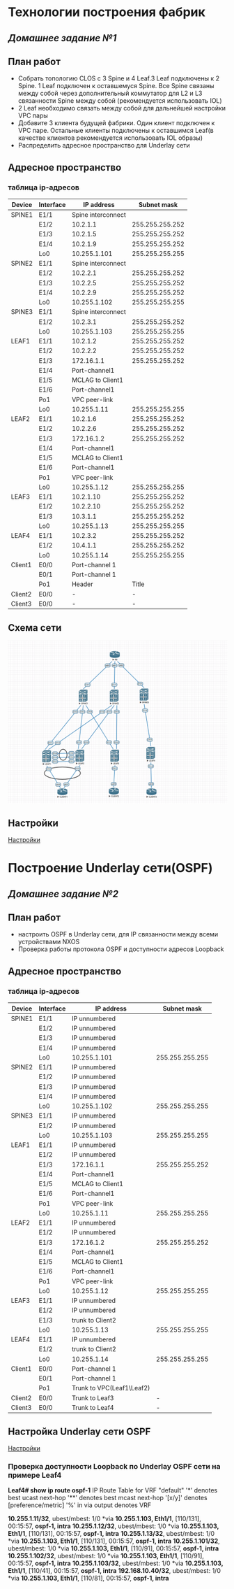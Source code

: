 # Технологии построения фабрик
## _Домашнее задание №1_

## План работ

- Собрать топологию CLOS с 3 Spine и 4 Leaf.3 Leaf подключены к 2 Spine. 1 Leaf подключен к оставшемуся Spine. Все Spine связаны между собой через дополнительный коммутатор для L2 и L3 связанности Spine между собой (рекомендуется использовать IOL)
- 2 Leaf необходимо связать между собой для дальнейшей настройки VPC пары
- Добавите 3 клиента будущей фабрики. Один клиент подключен к VPC паре. Остальные клиенты подключены к оставшимся Leaf(в качестве клиентов рекомендуется использовать IOL образы)
- Распределить адресное пространство для Underlay сети

## Адресное пространство

### таблица ip-адресов

| Device | Interface | IP address | Subnet mask |  
| ----------- | ----------- | ----------- | ----------- |
| SPINE1 | E1/1 | Spine interconnect |  |
| | E1/2 | 10.2.1.1 | 255.255.255.252 |
|  | E1/3 | 10.2.1.5 | 255.255.255.252 |
|  | E1/4 | 10.2.1.9 | 255.255.255.252 |
|  | Lo0 | 10.255.1.101 | 255.255.255.255 |
| SPINE2 | E1/1 | Spine interconnect | |
| | E1/2 | 10.2.2.1 | 255.255.255.252 |
|  | E1/3 | 10.2.2.5 | 255.255.255.252 |
|  | E1/4 | 10.2.2.9 | 255.255.255.252 |
|  | Lo0 | 10.255.1.102 | 255.255.255.255 |
| SPINE3 | E1/1 | Spine interconnect | |
| | E1/2 | 10.2.3.1 | 255.255.255.252 |
| | Lo0 | 10.255.1.103 | 255.255.255.255 |
| LEAF1 | E1/1 | 10.2.1.2 | 255.255.255.252 |
|  | E1/2 | 10.2.2.2 | 255.255.255.252 |
|  | E1/3 | 172.16.1.1 | 255.255.255.252 |
|  | E1/4 | Port-channel1 |  |
|  | E1/5 | MCLAG to Client1 |  |
|  | E1/6 | Port-channel1 |  |
|  | Po1 | VPC peer-link |  |
|  | Lo0 | 10.255.1.11 | 255.255.255.255 |
| LEAF2 | E1/1 | 10.2.1.6 | 255.255.255.252 |
|  | E1/2 | 10.2.2.6 | 255.255.255.252 |
|  | E1/3 | 172.16.1.2 | 255.255.255.252 |
|  | E1/4 | Port-channel1 |  |
|  | E1/5 | MCLAG to Client1 | |
|  | E1/6 | Port-channel1 |  |
| | Po1 | VPC peer-link |  |
| | Lo0 | 10.255.1.12 | 255.255.255.255 |
| LEAF3 | E1/1 | 10.2.1.10 | 255.255.255.252 |
|  | E1/2 | 10.2.2.10 | 255.255.255.252 |
|  | E1/3 | 10.3.1.1 | 255.255.255.252 |
| | Lo0 | 10.255.1.13 | 255.255.255.255 |
| LEAF4 | E1/1 | 10.2.3.2 | 255.255.255.252 |
| | E1/2 | 10.4.1.1 | 255.255.255.252 |
| | Lo0 | 10.255.1.14 | 255.255.255.255 |
| Client1 | E0/0 | Port-channel 1 |  |
| | E0/1 | Port-channel 1 | |
| | Po1 | Header | Title |
| Client2 | E0/0 | - | - |
| Client3 | E0/0 | - | - |



## Схема сети

![Схема сети](https://github.com/Condorrr85/OTUS/blob/main/DC_Design.PNG)

## Настройки
[Настройки](https://github.com/Condorrr85/OTUS/tree/main/config)

# Построение Underlay сети(OSPF) 
## _Домашнее задание №2_

## План работ

- настроить OSPF в Underlay сети, для IP связанности между всеми устройствами NXOS
- Проверка работы протокола OSPF и доступности адресов Loopback


## Адресное пространство

### таблица ip-адресов

| Device | Interface | IP address | Subnet mask |  
| ----------- | ----------- | ----------- | ----------- |
| SPINE1 | E1/1 | IP unnumbered |  |
| | E1/2 | IP unnumbered |  |
|  | E1/3 | IP unnumbered |  |
|  | E1/4 | IP unnumbered |  |
|  | Lo0 | 10.255.1.101 | 255.255.255.255 |
| SPINE2 | E1/1 | IP unnumbered | |
| | E1/2 | IP unnumbered |  |
|  | E1/3 | IP unnumbered |  |
|  | E1/4 | IP unnumbered |  |
|  | Lo0 | 10.255.1.102 | 255.255.255.255 |
| SPINE3 | E1/1 | IP unnumbered | |
| | E1/2 | IP unnumbered |  |
| | Lo0 | 10.255.1.103 | 255.255.255.255 |
| LEAF1 | E1/1 | IP unnumbered | |
|  | E1/2 | IP unnumbered |  |
|  | E1/3 | 172.16.1.1 | 255.255.255.252 |
|  | E1/4 | Port-channel1 |  |
|  | E1/5 | MCLAG to Client1 |  |
|  | E1/6 | Port-channel1 |  |
|  | Po1 | VPC peer-link |  |
|  | Lo0 | 10.255.1.11 | 255.255.255.255 |
| LEAF2 | E1/1 | IP unnumbered |  |
|  | E1/2 | IP unnumbered ||
|  | E1/3 | 172.16.1.2 | 255.255.255.252 |
|  | E1/4 | Port-channel1 |  |
|  | E1/5 | MCLAG to Client1 | |
|  | E1/6 | Port-channel1 |  |
| | Po1 | VPC peer-link |  |
| | Lo0 | 10.255.1.12 | 255.255.255.255 |
| LEAF3 | E1/1 | IP unnumbered |  |
|  | E1/2 | IP unnumbered |  |
|  | E1/3 | trunk to Client2 |  |
| | Lo0 | 10.255.1.13 | 255.255.255.255 |
| LEAF4 | E1/1 | IP unnumbered |  |
| | E1/2 | trunk to Client2 |  |
| | Lo0 | 10.255.1.14 | 255.255.255.255 |
| Client1 | E0/0 | Port-channel 1 |  |
| | E0/1 | Port-channel 1 | |
| | Po1 | Trunk to VPC(Leaf1\Leaf2) |  |
| Client2 | E0/0 | Trunk to Leaf3 | - |
| Client3 | E0/0 | Trunk to Leaf4 | - |

## Настройка Underlay сети OSPF

[Настройки](https://github.com/Condorrr85/OTUS/tree/main/config)

### Проверка доступности Loopback по Underlay OSPF сети на примере Leaf4

**Leaf4# show ip route ospf-1**
IP Route Table for VRF "default"
'*' denotes best ucast next-hop
'**' denotes best mcast next-hop
'[x/y]' denotes [preference/metric]
'%<string>' in via output denotes VRF <string>

**10.255.1.11/32**, ubest/mbest: 1/0
    *via **10.255.1.103, Eth1/1**, [110/131], 00:15:57, **ospf-1, intra**
**10.255.1.12/32**, ubest/mbest: 1/0
    *via **10.255.1.103, Eth1/1**, [110/131], 00:15:57, **ospf-1, intra**
**10.255.1.13/32**, ubest/mbest: 1/0
    *via **10.255.1.103, Eth1/1**, [110/131], 00:15:57, **ospf-1, intra**
**10.255.1.101/32**, ubest/mbest: 1/0
    *via **10.255.1.103, Eth1/1**, [110/91], 00:15:57, **ospf-1, intra**
**10.255.1.102/32**, ubest/mbest: 1/0
    *via **10.255.1.103, Eth1/1**, [110/91], 00:15:57, **ospf-1, intra**
**10.255.1.103/32**, ubest/mbest: 1/0
    *via **10.255.1.103, Eth1/1**, [110/41], 00:15:57, **ospf-1, intra**
**192.168.10.40/32**, ubest/mbest: 1/0
    *via **10.255.1.103, Eth1/1**, [110/81], 00:15:57, **ospf-1, intra**
